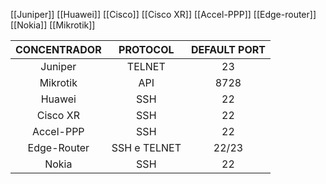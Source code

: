 [[Juniper]]
[[Huawei]]
[[Cisco]]
[[Cisco XR]]
[[Accel-PPP]]
[[Edge-router]]
[[Nokia]]
[[Mikrotik]]


| CONCENTRADOR |   PROTOCOL   | DEFAULT PORT |
|:------------:|:------------:|:------------:|
|   Juniper    |    TELNET    |      23      |
|   Mikrotik   |     API      |     8728     |
|    Huawei    |     SSH      |      22      |
|   Cisco XR   |     SSH      |      22      |
|  Accel-PPP   |     SSH      |      22      |
| Edge-Router  | SSH e TELNET |    22/23     |
|    Nokia     |     SSH      |      22      |


